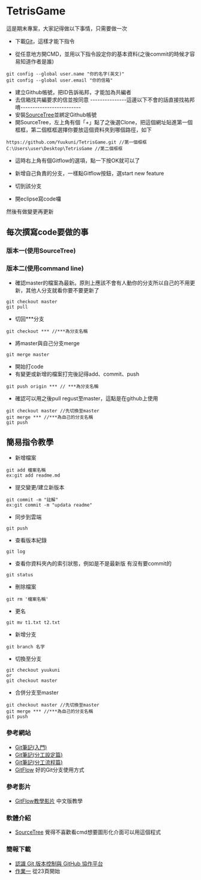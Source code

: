 ﻿# TetrisGame
這是期末專案，大家記得做以下事情，只需要做一次
 * 下載[Git](https://git-scm.com/)，這樣才能下指令
 
 * 從任意地方開CMD，並用以下指令設定你的基本資料(之後commit的時候才容易知道作者是誰)
 ```
 git config --global user.name "你的名字(英文)"
 git config --global user.email "你的信箱"
 ```
 * 建立Github帳號，把ID告訴祐邦，才能加為共編者
 * 去信箱找共編要求的信並按同意
 ---------------這邊以下不會的話直接找祐邦唷-------------------------
 * 安裝[SourceTree](https://www.sourcetreeapp.com/)並綁定Github帳號
 * 開SourceTree，左上角有個「+」點了之後選Clone，把這個網址貼進第一個框框，第二個框框選擇你要放這個資料夾到哪個路徑，如下
 ```
 https://github.com/Yuukuni/TetrisGame.git //第一個框框
 C:\Users\user\Desktop\TetrisGame //第二個框框
 ```
 * 這時右上角有個Gitflow的選項，點一下按OK就可以了
 
 * 新增自己負責的分支，一樣點Gitflow按鈕，選start new feature
 * 切到該分支
 * 開eclipse寫code囉

然後有做變更再更新

## 每次撰寫code要做的事

 ### 版本一(使用SourceTree)

 ### 版本二(使用command line)

 * 確認master的檔案為最新。原則上應該不會有人動你的分支所以自己的不用更新，其他人分支就看你要不要更新了
 ```
 git checkout master
 git pull
 ```
 * 切回***分支
 ```
 git checkout *** //***為分支名稱
 ```
 * 將master與自己分支merge
 ```
 git merge master
 ```
 * 開始打code
 * 有變更或新增的檔案打完後記得add、commit、push
 ```
 git push origin *** // ***為分支名稱
 ```
 * 確認可以用之後pull regust至master，這點是在github上使用
 ```
 git checkout master //先切換至master
 git merge *** //***為自己的分支名稱
 git push
 ```

## 簡易指令教學

 * 新增檔案
 ```
 git add 檔案名稱
 ex:git add readme.md
 ```
 * 提交變更/建立新版本
 ```
 git commit -m "註解"
 ex:git commit -m "updata readme"
 ```
 * 同步到雲端
 ```
 git push
 ```
 * 查看版本紀錄
 ```
 git log
 ```
 * 查看你資料夾內的索引狀態，例如是不是最新版 有沒有要commit的
 ```
 git status
 ```
 * 刪除檔案
 ```
 git rm '檔案名稱'
 ```
 * 更名
 ```
 git mv t1.txt t2.txt
 ```
 * 新增分支
 ```
 git branch 名字
 ```
 * 切換至分支
 ```
 git checkout yuukuni
 or
 git checkout master
 ```
 * 合併分支至master
  ```
 git checkout master //先切換至master
 git merge *** //***為自己的分支名稱
 git push
 ```

### 參考網站
 * [Git筆記(入門)](http://tech-marsw.logdown.com/blog/2013/08/16/git-notes-github)
 * [Git筆記(分工設定篇)](http://tech-marsw.logdown.com/blog/2013/08/17/git-notes-github-n-person-cooperation-settings)
 * [Git筆記(分工流程篇)](http://tech-marsw.logdown.com/blog/2013/08/18/git-notes-cooperation-flow)
 * [GitFlow](https://medium.com/kuma%E8%80%81%E5%B8%AB%E7%9A%84%E8%BB%9F%E9%AB%94%E5%B7%A5%E7%A8%8B%E6%95%99%E5%AE%A4/%E5%9F%BA%E7%A4%8E-git-flow-%E5%B7%A5%E4%BD%9C%E6%B3%95-fa50b1dddc4f) 好的Git分支使用方式

### 參考影片
 * [GitFlow教學影片](https://www.youtube.com/watch?v=zXlta66thZY) 中文版教學

### 軟體介紹
 * [SourceTree](https://www.inote.tw/sourcetree) 覺得不喜歡看cmd想要圖形化介面可以用這個程式

### 簡報下載
 * [認識 Git 版本控制與 GitHub 協作平台](https://drive.google.com/file/d/1caR1ty-_kZa_WMDj_zSuuHKRredeBKeu/view?usp=sharing)
 * [作業一](https://drive.google.com/file/d/1K0BYNfRRoR_pIvOe3WNeIc40L8rtl6R8/view?usp=sharing) 從23頁開始
[]()
